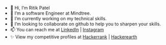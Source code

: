 - 👋 Hi, I’m Ritik Patel
- 👀 I’m a software Engineer at Mindtree. 
- 🌱 I’m currently working on my technical skills.
- 💞️ I’m looking to collaborate on github to help you to sharpen your skills.
- 📫 You can reach me at [LinkedIn](https://www.linkedin.com/in/ritikpatel07/) | [Instagram](https://www.instagram.com/ritikpatel07_/)
- ✨ View my competitive profiles at [Hackerrank](https://www.hackerrank.com/im_ritik07) | [Hackerearth](https://www.hackerearth.com/@ritik189)
<!---
imritik07/imritik07 is a ✨ special ✨ repository because its `README.md` (this file) appears on your GitHub profile.
You can click the Preview link to take a look at your changes.
--->
